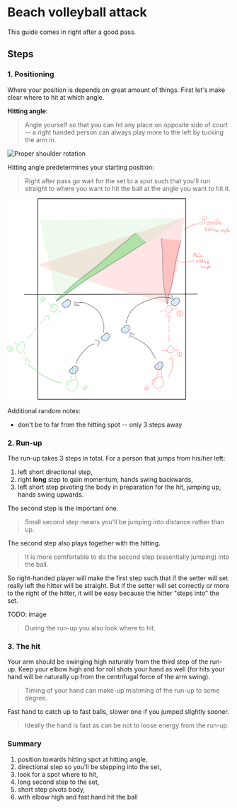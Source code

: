 # Beach volleyball attack

This guide comes in right after a good pass.


## Steps

### 1. Positioning

Where your position is depends on great amount of things. First let's make clear
where to hit at which angle.

**Hitting angle**:

> Angle yourself so that you can hit any place on opposite side of court -- a
> right handed person can always play more to the left by tucking the arm in.

![Proper shoulder
rotation](./imgs/beachvolleyball_hitting_proper_shoulder_rotation.png)

Hitting angle predetermines your starting position:

> Right after pass go wait for the set to a spot such that you'll run straight
> to where you want to hit the ball at the angle you want to hit it.

![Hitting angles](./imgs/beachvolleyball_hitting_angles.svg)

Additional random notes:
- don't be to far from the hitting spot -- only 3 steps away

### 2. Run-up

The run-up takes 3 steps in total. For a person that jumps from his/her left:
1. left short directional step,
2. right **long** step to gain momentum, hands swing backwards,
3. left short step pivoting the body in preparation for the hit, jumping up,
   hands swing upwards.

The second step is the important one.

> Small second step means you'll be jumping into distance rather than up.

The second step also plays together with the hitting.

> It is more comfortable to do the second step (essentially jumping) into the
> ball.

So right-handed player will make the first step such that if the setter will set
really left the hitter will be straight. But if the setter will set correctly or
more to the right of the hitter, it will be easy because the hitter "steps into"
the set.

TODO: image

> During the run-up you also look where to hit.

### 3. The hit

Your arm should be swinging high naturally from the third step of the run-up.
Keep your elbow high and for roll shots your hand as well (for hits your hand
will be naturally up from the centrifugal force of the arm swing).

> Timing of your hand can make-up mistiming of the run-up to some degree.

Fast hand to catch up to fast balls, slower one if you jumped slightly sooner.

> Ideally the hand is fast as can be not to loose energy from the run-up.

### Summary

1. position towards hitting spot at hitting angle,
2. directional step so you'll be stepping into the set,
3. look for a spot where to hit,
4. long second step to the set,
5. short step pivots body,
6. with elbow high and fast hand hit the ball
